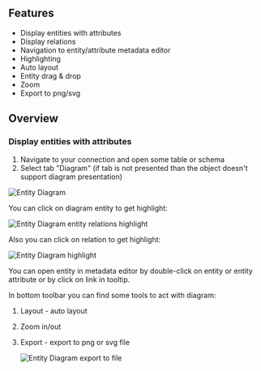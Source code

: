 ## Features
* Display entities with attributes
* Display relations
* Navigation to entity/attribute metadata editor
* Highlighting
* Auto layout
* Entity drag & drop
* Zoom
* Export to png/svg

## Overview

### Display entities with attributes
1. Navigate to your connection and open some table or schema
2. Select tab "Diagram" (if tab is not presented than the object doesn't support diagram presentation)

![Entity Diagram](https://github.com/dbeaver/cloudbeaver/wiki/images/erd.png)

You can click on diagram entity to get highlight:

![Entity Diagram entity relations highlight](https://github.com/dbeaver/cloudbeaver/wiki/images/erd-relation.png)

Also you can click on relation to get highlight:

![Entity Diagram highlight](https://github.com/dbeaver/cloudbeaver/wiki/images/erd-highlight.png)

You can open entity in metadata editor by double-click on entity or entity attribute or by click on link in tooltip.

In bottom toolbar you can find some tools to act with diagram:
1. Layout - auto layout
2. Zoom in/out
3. Export - export to png or svg file

   ![Entity Diagram export to file](https://github.com/dbeaver/cloudbeaver/wiki/images/erd-export.png)
